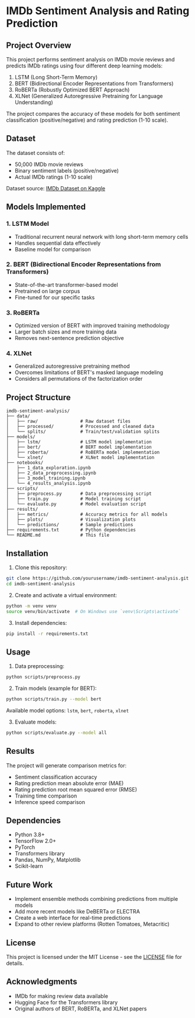 # IMDb Sentiment Analysis and Rating Prediction

## Project Overview

This project performs sentiment analysis on IMDb movie reviews and predicts IMDb ratings using four different deep learning models:
1. LSTM (Long Short-Term Memory)
2. BERT (Bidirectional Encoder Representations from Transformers)
3. RoBERTa (Robustly Optimized BERT Approach)
4. XLNet (Generalized Autoregressive Pretraining for Language Understanding)

The project compares the accuracy of these models for both sentiment classification (positive/negative) and rating prediction (1-10 scale).

## Dataset

The dataset consists of:
- 50,000 IMDb movie reviews
- Binary sentiment labels (positive/negative)
- Actual IMDb ratings (1-10 scale)

Dataset source: [IMDb Dataset on Kaggle](https://www.kaggle.com/datasets/lakshmi25npathi/imdb-dataset-of-50k-movie-reviews)

## Models Implemented

### 1. LSTM Model
- Traditional recurrent neural network with long short-term memory cells
- Handles sequential data effectively
- Baseline model for comparison

### 2. BERT (Bidirectional Encoder Representations from Transformers)
- State-of-the-art transformer-based model
- Pretrained on large corpus
- Fine-tuned for our specific tasks

### 3. RoBERTa
- Optimized version of BERT with improved training methodology
- Larger batch sizes and more training data
- Removes next-sentence prediction objective

### 4. XLNet
- Generalized autoregressive pretraining method
- Overcomes limitations of BERT's masked language modeling
- Considers all permutations of the factorization order

## Project Structure

```
imdb-sentiment-analysis/
├── data/
│   ├── raw/                # Raw dataset files
│   ├── processed/          # Processed and cleaned data
│   └── splits/             # Train/test/validation splits
├── models/
│   ├── lstm/               # LSTM model implementation
│   ├── bert/               # BERT model implementation
│   ├── roberta/            # RoBERTa model implementation
│   └── xlnet/              # XLNet model implementation
├── notebooks/
│   ├── 1_data_exploration.ipynb
│   ├── 2_data_preprocessing.ipynb
│   ├── 3_model_training.ipynb
│   └── 4_results_analysis.ipynb
├── scripts/
│   ├── preprocess.py       # Data preprocessing script
│   ├── train.py            # Model training script
│   └── evaluate.py         # Model evaluation script
├── results/
│   ├── metrics/            # Accuracy metrics for all models
│   ├── plots/              # Visualization plots
│   └── predictions/        # Sample predictions
├── requirements.txt        # Python dependencies
└── README.md               # This file
```

## Installation

1. Clone this repository:
```bash
git clone https://github.com/yourusername/imdb-sentiment-analysis.git
cd imdb-sentiment-analysis
```

2. Create and activate a virtual environment:
```bash
python -m venv venv
source venv/bin/activate  # On Windows use `venv\Scripts\activate`
```

3. Install dependencies:
```bash
pip install -r requirements.txt
```

## Usage

1. Data preprocessing:
```bash
python scripts/preprocess.py
```

2. Train models (example for BERT):
```bash
python scripts/train.py --model bert
```

Available model options: `lstm`, `bert`, `roberta`, `xlnet`

3. Evaluate models:
```bash
python scripts/evaluate.py --model all
```

## Results

The project will generate comparison metrics for:
- Sentiment classification accuracy
- Rating prediction mean absolute error (MAE)
- Rating prediction root mean squared error (RMSE)
- Training time comparison
- Inference speed comparison

## Dependencies

- Python 3.8+
- TensorFlow 2.0+
- PyTorch
- Transformers library
- Pandas, NumPy, Matplotlib
- Scikit-learn

## Future Work

- Implement ensemble methods combining predictions from multiple models
- Add more recent models like DeBERTa or ELECTRA
- Create a web interface for real-time predictions
- Expand to other review platforms (Rotten Tomatoes, Metacritic)

## License

This project is licensed under the MIT License - see the [LICENSE](LICENSE) file for details.

## Acknowledgments

- IMDb for making review data available
- Hugging Face for the Transformers library
- Original authors of BERT, RoBERTa, and XLNet papers